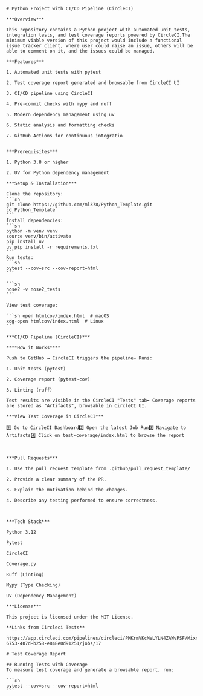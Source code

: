     # Python Project with CI/CD Pipeline (CircleCI)

    ***Overview***

    This repository contains a Python project with automated unit tests, integration tests, and test coverage reports powered by CircleCI.The minimum viable version of this project would include a functional issue tracker client, where user could raise an issue, others will be able to comment on it, and the issues could be managed. 

    ***Features***

    1. Automated unit tests with pytest

    2. Test coverage report generated and browsable from CircleCI UI

    3. CI/CD pipeline using CircleCI

    4. Pre-commit checks with mypy and ruff

    5. Modern dependency management using uv

    6. Static analysis and formatting checks

    7. GitHub Actions for continuous integratio


    ***Prerequisites***

    1. Python 3.8 or higher

    2. UV for Python dependency management

    ***Setup & Installation***

    Clone the repository:
    ```sh
    git clone https://github.com/ml378/Python_Template.git
    cd Python_Template
    ```
    Install dependencies:
    ```sh
    python -m venv venv
    source venv/bin/activate
    pip install uv
    uv pip install -r requirements.txt
    ```
    Run tests:
    ```sh
    pytest --cov=src --cov-report=html
    ```

    ```sh
    nose2 -v nose2_tests
    ```

    View test coverage:

    ```sh open htmlcov/index.html  # macOS
    xdg-open htmlcov/index.html  # Linux
    ```

    ***CI/CD Pipeline (CircleCI)***

    ****How it Works****

    Push to GitHub → CircleCI triggers the pipeline➡️ Runs:

    1. Unit tests (pytest)

    2. Coverage report (pytest-cov)

    3. Linting (ruff)

    Test results are visible in the CircleCI "Tests" tab➡️ Coverage reports are stored as "Artifacts", browsable in CircleCI UI.

    ***View Test Coverage in CircleCI***

    1️⃣ Go to CircleCI Dashboard2️⃣ Open the latest Job Run3️⃣ Navigate to Artifacts4️⃣ Click on test-coverage/index.html to browse the report



    ***Pull Requests***

    1. Use the pull request template from .github/pull_request_template/

    2. Provide a clear summary of the PR.

    3. Explain the motivation behind the changes.

    4. Describe any testing performed to ensure correctness.



    ***Tech Stack***

    Python 3.12

    Pytest

    CircleCI

    Coverage.py

    Ruff (Linting)

    Mypy (Type Checking)

    UV (Dependency Management)

    ***License***

    This project is licensed under the MIT License.

    **Links from Circleci Tests**

    https://app.circleci.com/pipelines/circleci/PMKrmVKcMeLYLN4ZAWvPSF/MixxMSzUixT5Ap1GdSpFR8/17/workflows/50d909cf-6753-407d-b258-e848e0d91251/jobs/17

    # Test Coverage Report

    ## Running Tests with Coverage
    To measure test coverage and generate a browsable report, run:

    ```sh
    pytest --cov=src --cov-report=html
    ```

